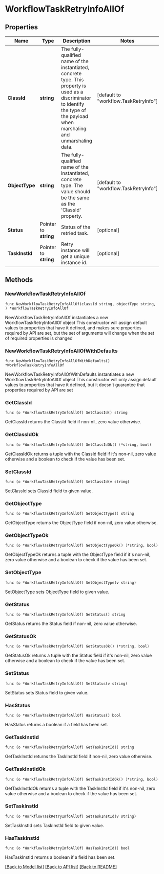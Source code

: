 # WorkflowTaskRetryInfoAllOf

## Properties

Name | Type | Description | Notes
------------ | ------------- | ------------- | -------------
**ClassId** | **string** | The fully-qualified name of the instantiated, concrete type. This property is used as a discriminator to identify the type of the payload when marshaling and unmarshaling data. | [default to "workflow.TaskRetryInfo"]
**ObjectType** | **string** | The fully-qualified name of the instantiated, concrete type. The value should be the same as the &#39;ClassId&#39; property. | [default to "workflow.TaskRetryInfo"]
**Status** | Pointer to **string** | Status of the retried task. | [optional] 
**TaskInstId** | Pointer to **string** | Retry instance will get a unique instance id. | [optional] 

## Methods

### NewWorkflowTaskRetryInfoAllOf

`func NewWorkflowTaskRetryInfoAllOf(classId string, objectType string, ) *WorkflowTaskRetryInfoAllOf`

NewWorkflowTaskRetryInfoAllOf instantiates a new WorkflowTaskRetryInfoAllOf object
This constructor will assign default values to properties that have it defined,
and makes sure properties required by API are set, but the set of arguments
will change when the set of required properties is changed

### NewWorkflowTaskRetryInfoAllOfWithDefaults

`func NewWorkflowTaskRetryInfoAllOfWithDefaults() *WorkflowTaskRetryInfoAllOf`

NewWorkflowTaskRetryInfoAllOfWithDefaults instantiates a new WorkflowTaskRetryInfoAllOf object
This constructor will only assign default values to properties that have it defined,
but it doesn't guarantee that properties required by API are set

### GetClassId

`func (o *WorkflowTaskRetryInfoAllOf) GetClassId() string`

GetClassId returns the ClassId field if non-nil, zero value otherwise.

### GetClassIdOk

`func (o *WorkflowTaskRetryInfoAllOf) GetClassIdOk() (*string, bool)`

GetClassIdOk returns a tuple with the ClassId field if it's non-nil, zero value otherwise
and a boolean to check if the value has been set.

### SetClassId

`func (o *WorkflowTaskRetryInfoAllOf) SetClassId(v string)`

SetClassId sets ClassId field to given value.


### GetObjectType

`func (o *WorkflowTaskRetryInfoAllOf) GetObjectType() string`

GetObjectType returns the ObjectType field if non-nil, zero value otherwise.

### GetObjectTypeOk

`func (o *WorkflowTaskRetryInfoAllOf) GetObjectTypeOk() (*string, bool)`

GetObjectTypeOk returns a tuple with the ObjectType field if it's non-nil, zero value otherwise
and a boolean to check if the value has been set.

### SetObjectType

`func (o *WorkflowTaskRetryInfoAllOf) SetObjectType(v string)`

SetObjectType sets ObjectType field to given value.


### GetStatus

`func (o *WorkflowTaskRetryInfoAllOf) GetStatus() string`

GetStatus returns the Status field if non-nil, zero value otherwise.

### GetStatusOk

`func (o *WorkflowTaskRetryInfoAllOf) GetStatusOk() (*string, bool)`

GetStatusOk returns a tuple with the Status field if it's non-nil, zero value otherwise
and a boolean to check if the value has been set.

### SetStatus

`func (o *WorkflowTaskRetryInfoAllOf) SetStatus(v string)`

SetStatus sets Status field to given value.

### HasStatus

`func (o *WorkflowTaskRetryInfoAllOf) HasStatus() bool`

HasStatus returns a boolean if a field has been set.

### GetTaskInstId

`func (o *WorkflowTaskRetryInfoAllOf) GetTaskInstId() string`

GetTaskInstId returns the TaskInstId field if non-nil, zero value otherwise.

### GetTaskInstIdOk

`func (o *WorkflowTaskRetryInfoAllOf) GetTaskInstIdOk() (*string, bool)`

GetTaskInstIdOk returns a tuple with the TaskInstId field if it's non-nil, zero value otherwise
and a boolean to check if the value has been set.

### SetTaskInstId

`func (o *WorkflowTaskRetryInfoAllOf) SetTaskInstId(v string)`

SetTaskInstId sets TaskInstId field to given value.

### HasTaskInstId

`func (o *WorkflowTaskRetryInfoAllOf) HasTaskInstId() bool`

HasTaskInstId returns a boolean if a field has been set.


[[Back to Model list]](../README.md#documentation-for-models) [[Back to API list]](../README.md#documentation-for-api-endpoints) [[Back to README]](../README.md)


